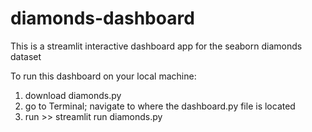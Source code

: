 # diamonds-dashboard
This is a streamlit interactive dashboard app for the seaborn diamonds dataset

To run this dashboard on your local machine:
1. download diamonds.py
2. go to Terminal; navigate to where the dashboard.py file is located
3. run >> streamlit run diamonds.py
